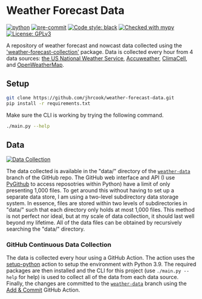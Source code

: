 # Weather Forecast Data

[![python](https://img.shields.io/badge/Python-3.9-3776AB.svg?style=flat&logo=python)](https://www.python.org)
[![pre-commit](https://img.shields.io/badge/pre--commit-enabled-brightgreen?logo=pre-commit&logoColor=white)](https://github.com/pre-commit/pre-commit)
[![Code style: black](https://img.shields.io/badge/code%20style-black-000000.svg)](https://github.com/psf/black)
[![Checked with mypy](http://www.mypy-lang.org/static/mypy_badge.svg)](http://mypy-lang.org/)
[![License: GPLv3](https://img.shields.io/badge/License-GPLv3-blue.svg)](https://www.gnu.org/licenses/gpl-3.0)

A repository of weather forecast and nowcast data collected using the ['weather-forecast-collection'](https://github.com/jhrcook/weather_forecast_collection) package.
Data is collected every hour from 4 data sources: [the US National Weather Service](https://www.weather.gov), [Accuweather](https://www.accuweather.com), [ClimaCell](https://www.climacell.co), and [OpenWeatherMap](https://openweathermap.org).

## Setup

```bash
git clone https://github.com/jhrcook/weather-forecast-data.git
pip install -r requirements.txt
```

Make sure the CLI is working by trying the following command.

```bash
./main.py --help
```

## Data

[![Data Collection](https://github.com/jhrcook/weather-forecast-data/actions/workflows/continuous-data-collection.yml/badge.svg)](https://github.com/jhrcook/weather-forecast-data/actions/workflows/continuous-data-collection.yml)

The data collected is available in the "data/" directory of the [`weather-data`](https://github.com/jhrcook/weather-forecast-data/tree/weather-data) branch of the GitHub repo.
The GitHub web interface and API (I use [PyGithub](https://pygithub.readthedocs.io/en/latest/#) to access reposotries within Python) have a limit of only presenting 1,000 files.
To get around this without having to set up a separate data store, I am using a two-level subdirectory data storage system.
In essence, files are stored within two levels of subdirectories in "data/" such that each directory only holds at most 1,000 files.
This method is not perfect nor ideal, but at my scale of data collection, it should last well beyond my lifetime.
All of the data files can be obtained by recursively searching the "data/" directory.

### GitHub Continuous Data Collection

The data is collected every hour using a GitHub Action.
The action uses the [setup-python](https://github.com/actions/setup-python) action to setup the environment with Python 3.9.
The required packages are then installed and the CLI for this project (use `./main.py --help` for help) is used to collect all of the data from each data source.
Finally, the changes are committed to the [`weather-data`](https://github.com/jhrcook/weather-forecast-data/tree/weather-data) branch using the [Add & Commit](https://github.com/marketplace/actions/add-commit) GitHub Action.

